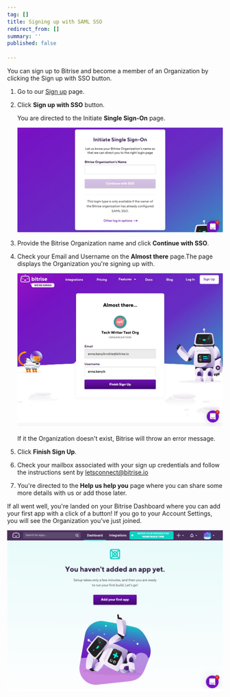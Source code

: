 ```yaml
---
tag: []
title: Signing up with SAML SSO
redirect_from: []
summary: ''
published: false

---
```

You can sign up to Bitrise and become a member of an Organization by clicking the Sign up with SSO button.

1. Go to our [Sign up](https://app.bitrise.io/users/sign_up) page.
2. Click **Sign up with SSO** button.

   You are directed to the Initiate **Single Sign-On** page.

   ![](/img/saml-sso-sign-up.jpg)
3. Provide the Bitrise Organization name and click **Continue with SSO**.
4. Check your Email and Username on the **Almost there** page.The page displays the Organization you're signing up with. 

   ![](/img/signup-saml-almost-there.jpg)

   If it the Organization doesn't exist, Bitrise will throw an error message.
5. Click **Finish Sign Up**. 
6. Check your mailbox associated with your sign up credentials and follow the instructions sent by letsconnect@bitrise.io
7. You're directed to the **Help us help you** page where you can share some more details with us or add those later. 

If all went well, you're landed on your Bitrise Dashboard where you can add your first app with a click of a button! If you go to your Account Settings, you will see the Organization you've just joined.

![](/img/singup-saml-Dashboard.jpg)